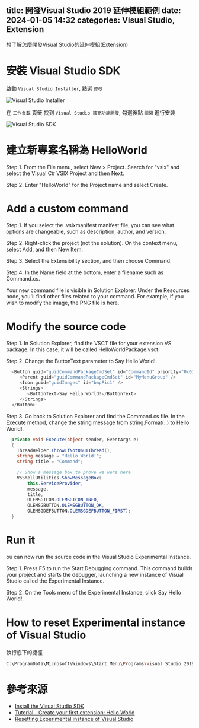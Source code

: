 title: 開發Visual Studio 2019 延伸模組範例
date: 2024-01-05 14:32
categories: Visual Studio, Extension
---------------------------------------

想了解怎麼開發Visual Studio的延伸模組(Extension)

# 安裝 Visual Studio SDK

啟動 `Visual Studio Installer`, 點選 `修改`

![Visual Studio Installer](pic/VSIX/installer.png)

在 `工作負載` 頁籤 找到 `Visual Studio 擴充功能開發`, 勾選後點 `關閉` 進行安裝

![Visual Studio SDK](pic/VSIX/sdk.png)

# 建立新專案名稱為 HelloWorld

Step 1. From the File menu, select New > Project. Search for "vsix" and select the Visual C# VSIX Project and then Next.

Step 2. Enter "HelloWorld" for the Project name and select Create.

# Add a custom command

Step 1. If you select the .vsixmanifest manifest file, you can see what options are changeable, such as description, author, and version.

Step 2. Right-click the project (not the solution). On the context menu, select Add, and then New Item.

Step 3. Select the Extensibility section, and then choose Command.

Step 4. In the Name field at the bottom, enter a filename such as Command.cs.

Your new command file is visible in Solution Explorer. Under the Resources node, you'll find other files related to your command. For example, if you wish to modify the image, the PNG file is here.

# Modify the source code

Step 1. In Solution Explorer, find the VSCT file for your extension VS package. In this case, it will be called HelloWorldPackage.vsct.

Step 2. Change the ButtonText parameter to Say Hello World!.

``` cs
  <Button guid="guidCommandPackageCmdSet" id="CommandId" priority="0x0100" type="Button">
     <Parent guid="guidCommandPackageCmdSet" id="MyMenuGroup" />
     <Icon guid="guidImages" id="bmpPic1" />
     <Strings>
        <ButtonText>Say Hello World!</ButtonText>
     </Strings>
  </Button>
```
Step 3. Go back to Solution Explorer and find the Command.cs file. In the Execute method, change the string message from string.Format(..) to Hello World!.

``` cs
  private void Execute(object sender, EventArgs e)
  {
    ThreadHelper.ThrowIfNotOnUIThread();
    string message = "Hello World!";
    string title = "Command";

    // Show a message box to prove we were here
    VsShellUtilities.ShowMessageBox(
        this.ServiceProvider,
        message,
        title,
        OLEMSGICON.OLEMSGICON_INFO,
        OLEMSGBUTTON.OLEMSGBUTTON_OK,
        OLEMSGDEFBUTTON.OLEMSGDEFBUTTON_FIRST);
  }
```

# Run it

ou can now run the source code in the Visual Studio Experimental Instance.

Step 1. Press F5 to run the Start Debugging command. This command builds your project and starts the debugger, launching a new instance of Visual Studio called the Experimental Instance.

Step 2. On the Tools menu of the Experimental Instance, click Say Hello World!.

# How to reset Experimental instance of Visual Studio

執行底下的捷徑

``` sh
C:\ProgramData\Microsoft\Windows\Start Menu\Programs\Visual Studio 2019\Microsoft Visual Studio SDK\Tools\Reset the Visual Studio 2019 Experimental Instance
```

# 參考來源

- [Install the Visual Studio SDK](https://learn.microsoft.com/en-us/visualstudio/extensibility/installing-the-visual-studio-sdk?view=vs-2022)
- [Tutorial - Create your first extension: Hello World](https://learn.microsoft.com/en-us/visualstudio/extensibility/extensibility-hello-world?view=vs-2022)
- [Resetting Experimental instance of Visual Studio](https://stackoverflow.com/questions/54958880/resetting-experimental-instance-of-visual-studio)